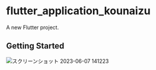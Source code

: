 # flutter_application_kounaizu

A new Flutter project.

## Getting Started

![スクリーンショット 2023-06-07 141223](https://github.com/RikuMaeda/Shodai-classroom/assets/115796549/7192be4a-7387-42d9-97e8-25f5bd55cdbe)

